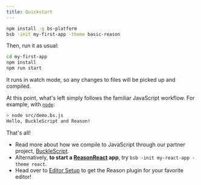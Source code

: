 ```yaml
---
title: Quickstart
---
```


```sh
npm install -g bs-platform
bsb -init my-first-app -theme basic-reason
```

Then, run it as usual:

```sh
cd my-first-app
npm install
npm run start
```

It runs in watch mode, so any changes to files will be picked up and compiled.

At this point, what's left simply follows the familiar JavaScript workflow. For example, with [`node`](https://nodejs.org/en/):

```sh
> node src/demo.bs.js
Hello, BuckleScript and Reason!
```

That's all!

- Read more about how we compile to JavaScript through our partner project, [BuckleScript](https://bucklescript.github.io).
- Alternatively, **to start a [ReasonReact](//reasonml.github.io/reason-react/docs/en/installation.html) app**, try `bsb -init my-react-app -theme react`.
- Head over to [Editor Setup](global-installation.md) to get the Reason plugin for your favorite editor!
